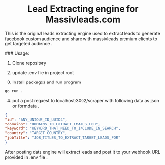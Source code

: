 <div align="center">
<h1>
Lead Extracting engine for Massivleads.com
</h1>
</div>

This is the original leads extracting engine used to extract leads to generate facebook custom audience and share with massivleads premium clients to get targeted audience .

### Usage:

1. Clone repository
  
2. update .env file in project root
  
3. Install packages and run program
  
  ```bash
  go run .
  ```
  
4. put a post request to localhost:3002/scraper with following data as json or formdata .
  
  ```json
  {
  "id": "ANY_UNIQUE_ID_UUID4",
  "domains": "DOMAINS_TO_EXTRACT_EMAILS_FOR",
  "keyword": "KEYWORD_THAT_NEED_TO_INCLUDE_IN_SEARCH",
  "country": "TARGET_COUNTRY",
  "jobTitle": "JOB_TITLES_TO_EXTRACT_TARGET_LEADS_FOR"
  }
  ```
  

After posting data engine will extract leads and post it to your webhook URL provided in .env file .